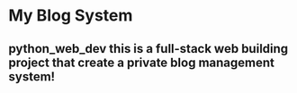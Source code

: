 # My Blog System
## python_web_dev this is a full-stack web building project that create a private blog management system!
